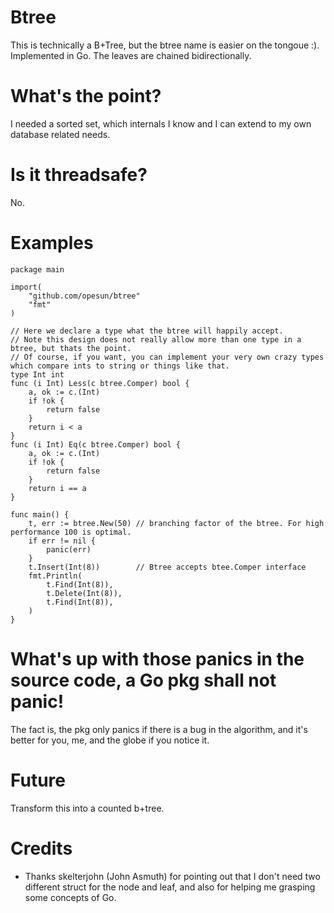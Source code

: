 Btree
=====
This is technically a B+Tree, but the btree name is easier on the tongoue :). Implemented in Go.
The leaves are chained bidirectionally.

What's the point?
=====
I needed a sorted set, which internals I know and I can extend to my own database related needs.

Is it threadsafe?
=====
No.

Examples
=====
```
package main

import(
    "github.com/opesun/btree"
    "fmt"
)

// Here we declare a type what the btree will happily accept.
// Note this design does not really allow more than one type in a btree, but thats the point.
// Of course, if you want, you can implement your very own crazy types which compare ints to string or things like that.
type Int int
func (i Int) Less(c btree.Comper) bool {
    a, ok := c.(Int)
    if !ok {
        return false
    }
    return i < a
}
func (i Int) Eq(c btree.Comper) bool {
    a, ok := c.(Int)
    if !ok {
        return false
    }
    return i == a
}

func main() {
    t, err := btree.New(50) // branching factor of the btree. For high performance 100 is optimal.
	if err != nil {
		panic(err)
	}
    t.Insert(Int(8))		// Btree accepts btee.Comper interface
    fmt.Println(
		t.Find(Int(8)),
		t.Delete(Int(8)),
		t.Find(Int(8)),
	)
}
```

What's up with those panics in the source code, a Go pkg shall not panic!
=====
The fact is, the pkg only panics if there is a bug in the algorithm, and it's better for you, me, and the globe if you notice it.

Future
=====
Transform this into a counted b+tree.

Credits
=====
- Thanks skelterjohn (John Asmuth) for pointing out that I don't need two different struct for the node and leaf, and also for helping me grasping some concepts of Go.